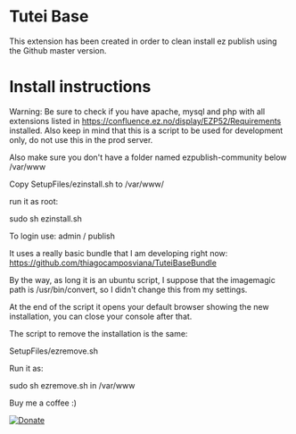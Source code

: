 # Tutei Base

This extension has been created in order to clean install ez publish using the Github master version.

# Install instructions

Warning: Be sure to check if you have apache, mysql and php with all extensions listed in https://confluence.ez.no/display/EZP52/Requirements installed. Also keep in mind that this is a script to be used for development only, do not use this in the prod server.

Also make sure you don't have a folder named ezpublish-community below /var/www

Copy SetupFiles/ezinstall.sh to /var/www/

run it as root:

 sudo sh ezinstall.sh

To login use: admin / publish

It uses a really basic bundle that I am developing right now: https://github.com/thiagocamposviana/TuteiBaseBundle

By the way, as long it is an ubuntu script, I suppose that the imagemagic path is /usr/bin/convert, so I didn't change this from my settings.

At the end of the script it opens your default browser showing the new installation, you can close your console after that.

The script to remove the installation is the same:

SetupFiles/ezremove.sh

Run it as:

sudo sh ezremove.sh in /var/www


Buy me a coffee :)

[![Donate](https://www.paypalobjects.com/en_US/i/btn/btn_donate_LG.gif)](https://www.paypal.com/cgi-bin/webscr?cmd=_s-xclick&hosted_button_id=MRZUXXB5RVSVC)

